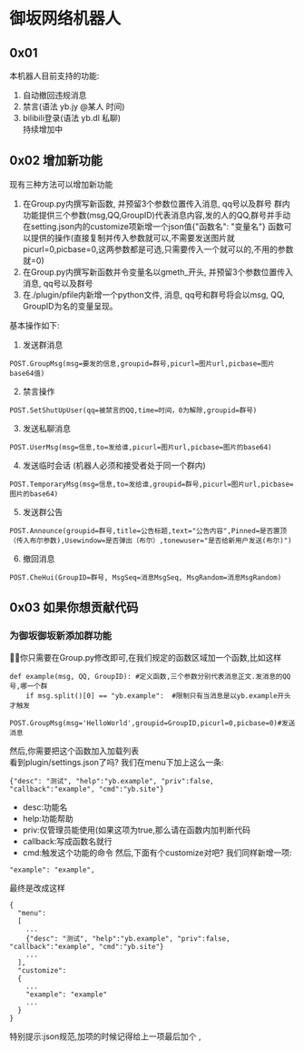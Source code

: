 # 御坂网络机器人  
## 0x01  
本机器人目前支持的功能:  
1. 自动撤回违规消息  
2. 禁言(语法 yb.jy @某人 时间)
3. bilibili登录(语法 yb.dl 私聊)  
持续增加中
## 0x02 增加新功能  
现有三种方法可以增加新功能
1. 在Group.py内撰写新函数, 并预留3个参数位置传入消息, qq号以及群号
群内功能提供三个参数(msg,QQ,GroupID)代表消息内容,发的人的QQ,群号并手动在setting.json内的customize项新增一个json值{"函数名": "变量名"}
函数可以提供的操作(直接复制并传入参数就可以,不需要发送图片就picurl=0,picbase=0,这两参数都是可选,只需要传入一个就可以的,不用的参数就=0) 
2. 在Group.py内撰写新函数并令变量名以gmeth_开头, 并预留3个参数位置传入消息, qq号以及群号
3. 在./plugin/pfile内新增一个python文件, 消息, qq号和群号将会以msg, QQ, GroupID为名的变量呈现。

基本操作如下:
1. 发送群消息
```
POST.GroupMsg(msg=要发的信息,groupid=群号,picurl=图片url,picbase=图片base64值)
```
2. 禁言操作
```
POST.SetShutUpUser(qq=被禁言的QQ,time=时间，0为解除,groupid=群号)
```
3. 发送私聊消息
```
POST.UserMsg(msg=信息,to=发给谁,picurl=图片url,picbase=图片的base64)
```
4. 发送临时会话 (机器人必须和接受者处于同一个群内)
```
POST.TemporaryMsg(msg=信息,to=发给谁,groupid=群号,picurl=图片url,picbase=图片的base64)
```
5. 发送群公告
```
POST.Announce(groupid=群号,title=公告标题,text="公告内容",Pinned=是否置顶（传入布尔参数),Usewindow=是否弹出（布尔）,tonewuser="是否给新用户发送(布尔)")
```
6. 撤回消息
```
POST.CheHui(GroupID=群号, MsgSeq=消息MsgSeq, MsgRandom=消息MsgRandom)
```
## 0x03 如果你想贡献代码  
### 为御坂御坂新添加群功能  
你只需要在Group.py修改即可,在我们规定的函数区域加一个函数,比如这样  
```
def example(msg, QQ, GroupID): #定义函数,三个参数分别代表消息正文.发消息的QQ号,哪一个群
    if msg.split()[0] == "yb.example":  #限制只有当消息是以yb.example开头才触发
        POST.GroupMsg(msg='HelloWorld',groupid=GroupID,picurl=0,picbase=0)#发送消息
```
然后,你需要把这个函数加入加载列表  
看到plugin/settings.json了吗?
我们在menu下加上这么一条:
```
{"desc": "测试", "help":"yb.example", "priv":false, "callback":"example", "cmd":"yb.site"}
```
* desc:功能名
* help:功能帮助
* priv:仅管理员能使用(如果这项为true,那么请在函数内加判断代码
* callback:写成函数名就行
* cmd:触发这个功能的命令
然后,下面有个customize对吧?
我们同样新增一项:
```
"example": "example",
```
最终是改成这样
```
{
  "menu":
  [
    ...
    {"desc": "测试", "help":"yb.example", "priv":false, "callback":"example", "cmd":"yb.site"}
    ...
  ],
  "customize":
  {
    ...
    "example": "example"
    ...
  }
}
```
特别提示:json规范,加项的时候记得给上一项最后加个 ,